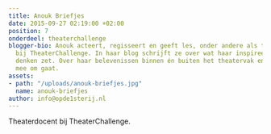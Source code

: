 ```yaml
---
title: Anouk Briefjes
date: 2015-09-27 02:19:00 +02:00
position: 7
onderdeel: theaterchallenge
blogger-bio: Anouk acteert, regisseert en geeft les, onder andere als theaterdocent
  bij TheaterChallenge. In haar blog schrijft ze over wat haar inspireert en aan het
  denken zet. Over haar belevenissen binnen én buiten het theatervak en hoe zij daar
  mee om gaat.
assets:
- path: "/uploads/anouk-briefjes.jpg"
  name: anouk-briefjes
author: info@opde1sterij.nl
---
```


Theaterdocent bij TheaterChallenge.
